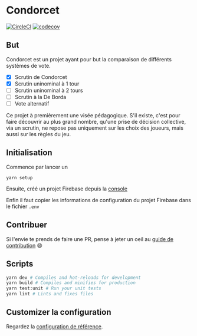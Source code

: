 # Condorcet

[![CircleCI](https://circleci.com/gh/jean-smaug/condorcet/tree/master.svg?style=svg)](https://circleci.com/gh/jean-smaug/condorcet/tree/master)
[![codecov](https://codecov.io/gh/jean-smaug/condorcet/branch/master/graph/badge.svg)](https://codecov.io/gh/jean-smaug/condorcet)

## But

Condorcet est un projet ayant pour but la comparaison de différents systèmes de vote.

- [x] Scrutin de Condorcet
- [x] Scrutin uninominal à 1 tour
- [ ] Scrutin uninominal à 2 tours
- [ ] Scrutin à la De Borda
- [ ] Vote alternatif

Ce projet à premièrement une visée pédagogique. S'il existe, c'est pour faire découvrir au plus grand nombre, qu'une prise de décision collective, via un scrutin, ne repose pas uniquement sur les choix des joueurs, mais aussi sur les règles du jeu.

## Initialisation

Commence par lancer un 

```
yarn setup
```

Ensuite, créé un projet Firebase depuis la [console](https://console.firebase.google.com/)

Enfin il faut copier les informations de configuration du projet Firebase dans le fichier `.env`

## Contribuer

Si l'envie te prends de faire une PR, pense à jeter un oeil au [guide de contribution](CONTRIBUTING.md) 😄

## Scripts

```bash
yarn dev # Compiles and hot-reloads for development
yarn build # Compiles and minifies for production
yarn test:unit # Run your unit tests
yarn lint # Lints and fixes files
```

## Customizer la  configuration

Regardez la [configuration de référence](https://cli.vuejs.org/config/).

